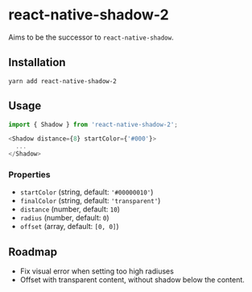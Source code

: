 # react-native-shadow-2

Aims to be the successor to `react-native-shadow`.

## Installation

`yarn add react-native-shadow-2`

## Usage

```js
import { Shadow } from 'react-native-shadow-2';

<Shadow distance={8} startColor={'#000'}>
  ...
</Shadow>
```

### Properties

* `startColor` (string, default: `'#00000010'`)
* `finalColor` (string, default: `'transparent'`)
* `distance` (number, default: `10`)
* `radius` (number, default: `0`)
* `offset` (array, default: `[0, 0]`)

## Roadmap

* Fix visual error when setting too high radiuses
* Offset with transparent content, without shadow below the content.
